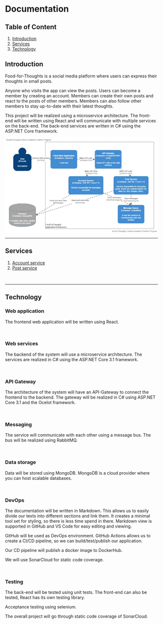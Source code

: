 # Documentation

## Table of Content

1. [Introduction](#introduction)
1. [Services](#services)
1. [Technology](#technology)

## Introduction

Food-for-Thoughts is a social media platform where users can express their thoughts in small posts.

Anyone who visits the app can view the posts. Users can become a member by creating an account. Members can create their own posts and react to the posts of other members. Members can also follow other members to stay up-to-date with their latest thoughts.

This project will be realized using a microservice architecture. The front-end will be written using React and will communicate with multiple services on the back-end. The back-end services are written in C# using the ASP.NET Core framework. 

![c4-Container-Diagram](./images/FFT_c4Container.jpg)

---

## Services
1. [Account service](./services/account_service.md#account-service)
1. [Post service](./services/post_service.md#post-service)

</br>

---

## Technology

### Web application

The frontend web application will be written using React.

</br>

### Web services

The backend of the system will use a microservice architecture. The services are realized in C# using the ASP.NET Core 3.1 framework.

</br>

### API Gateway

The architecture of the system will have an API-Gateway to connect the frontend to the backend. The gateway will be realized in C# using ASP.NET Core 3.1 and the Ocelot framework.

</br>

### Messaging

The service will communicate with each other using a message bus. The bus will be realized using RabbitMQ.

</br>

### Data storage

Data will be stored using MongoDB. MongoDB is a cloud provider where you can host scalable databases.

</br>

### DevOps

The documentation will be written in Markdown. This allows us to easily divide our texts into different sections and link them. It creates a minimal tool set for styling, so there is less time spend in there. Markdown view is supported in GitHub and VS Code for easy editing and viewing.

GitHub will be used as DevOps environment. GitHub Actions allows us to create a CI/CD pipeline, so we can build/test/publish our application.

Our CD pipeline will publish a docker image to DockerHub.

We will use SonarCloud for static code coverage.

</br>

### Testing

The back-end will be tested using unit tests.
The front-end can also be tested, React has its own testing library.

Acceptance testing using selenium.

The overall project will go through static code coverage of SonarCloud.

</br>
